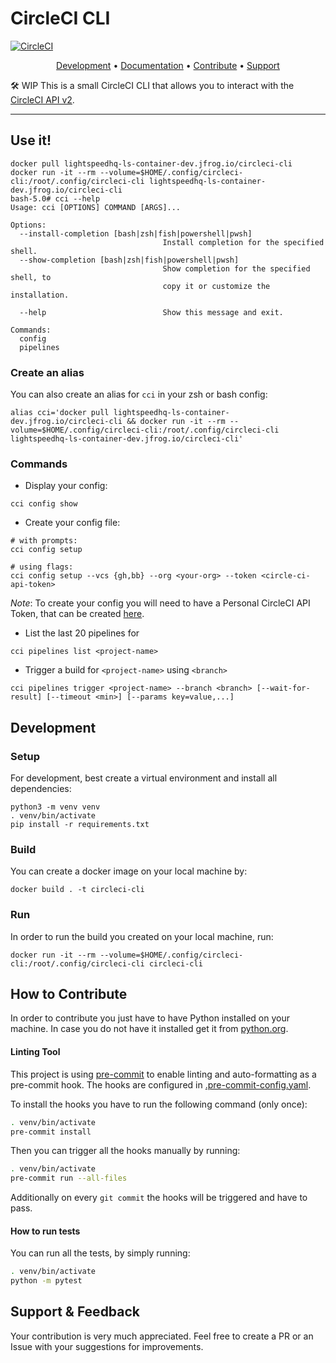# CircleCI CLI

[![CircleCI](https://circleci.com/gh/lightspeed-hospitality/circleci-cli.svg?style=svg&circle-token=639e11bbab82eb96b4cc285724c17de30fecf8ce)](https://app.circleci.com/pipelines/github/lightspeed-hospitality/circleci-cli)

<p align="center">
  <a href="#development">Development</a> •
  <a href="#architecture--documentation">Documentation</a> •
  <a href="#how-to-contribute">Contribute</a> •
  <a href="#support--feedback">Support</a>
</p>

🛠 WIP
This is a small CircleCI CLI that allows you to interact with the [CircleCI API v2](https://circleci.com/docs/api/v2/).

---

## Use it!

```console
docker pull lightspeedhq-ls-container-dev.jfrog.io/circleci-cli
docker run -it --rm --volume=$HOME/.config/circleci-cli:/root/.config/circleci-cli lightspeedhq-ls-container-dev.jfrog.io/circleci-cli
bash-5.0# cci --help
Usage: cci [OPTIONS] COMMAND [ARGS]...

Options:
  --install-completion [bash|zsh|fish|powershell|pwsh]
                                  Install completion for the specified shell.
  --show-completion [bash|zsh|fish|powershell|pwsh]
                                  Show completion for the specified shell, to
                                  copy it or customize the installation.

  --help                          Show this message and exit.

Commands:
  config
  pipelines
```

### Create an alias

You can also create an alias for `cci` in your zsh or bash config:
```
alias cci='docker pull lightspeedhq-ls-container-dev.jfrog.io/circleci-cli && docker run -it --rm --volume=$HOME/.config/circleci-cli:/root/.config/circleci-cli lightspeedhq-ls-container-dev.jfrog.io/circleci-cli'
```

### Commands

* Display your config:
```
cci config show
```

* Create your config file:
```
# with prompts:
cci config setup

# using flags:
cci config setup --vcs {gh,bb} --org <your-org> --token <circle-ci-api-token>
````
_Note_: To create your config you will need to have a Personal CircleCI API Token, that can be created [here](https://app.circleci.com/settings/user/tokens).


* List the last 20 pipelines for <project-name>
```
cci pipelines list <project-name>
```

* Trigger a build for `<project-name>` using `<branch>`
```
cci pipelines trigger <project-name> --branch <branch> [--wait-for-result] [--timeout <min>] [--params key=value,...]
```

## Development

### Setup

For development, best create a virtual environment and install all dependencies:
```console
python3 -m venv venv
. venv/bin/activate
pip install -r requirements.txt
```

### Build

You can create a docker image on your local machine by:
```console
docker build . -t circleci-cli
```

### Run

In order to run the build you created on your local machine, run:
```console
docker run -it --rm --volume=$HOME/.config/circleci-cli:/root/.config/circleci-cli circleci-cli
```

## How to Contribute

In order to contribute you just have to have Python installed on your machine. In case you do not have it installed get it from [python.org](https://www.python.org/downloads/).

#### Linting Tool

This project is using [pre-commit](https://pre-commit.com/) to enable linting and auto-formatting as a pre-commit hook.
The hooks are configured in [.pre-commit-config.yaml](./.pre-commit-config.yaml).

To install the hooks you have to run the following command (only once):
```bash
. venv/bin/activate
pre-commit install
```

Then you can trigger all the hooks manually by running:
```bash
. venv/bin/activate
pre-commit run --all-files
```

Additionally on every `git commit` the hooks will be triggered and have to pass.

#### How to run tests

You can run all the tests, by simply running:
```bash
. venv/bin/activate
python -m pytest
```



## Support & Feedback

Your contribution is very much appreciated. Feel free to create a PR or an Issue with your suggestions for improvements.
